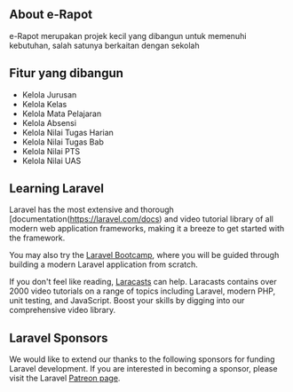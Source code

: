 
## About e-Rapot

e-Rapot merupakan projek kecil yang dibangun untuk memenuhi kebutuhan, salah satunya berkaitan dengan sekolah

## Fitur yang dibangun
- Kelola Jurusan
- Kelola Kelas
- Kelola Mata Pelajaran
- Kelola Absensi
- Kelola Nilai Tugas Harian
- Kelola Nilai Tugas Bab
- Kelola Nilai PTS
- Kelola Nilai UAS

## Learning Laravel

Laravel has the most extensive and thorough [documentation(https://laravel.com/docs) and video tutorial library of all modern web application frameworks, making it a breeze to get started with the framework.

You may also try the [Laravel Bootcamp](https://bootcamp.laravel.com), where you will be guided through building a modern Laravel application from scratch.

If you don't feel like reading, [Laracasts](https://laracasts.com) can help. Laracasts contains over 2000 video tutorials on a range of topics including Laravel, modern PHP, unit testing, and JavaScript. Boost your skills by digging into our comprehensive video library.

## Laravel Sponsors

We would like to extend our thanks to the following sponsors for funding Laravel development. If you are interested in becoming a sponsor, please visit the Laravel [Patreon page](https://patreon.com/taylorotwell).

### Pembuat Aplikasi e-Rapot

- **[Hasudungan](https://twitter.com/jung_doeng)**
- dkk

## Contributing

Thank you for considering contributing to the Laravel framework! The contribution guide can be found in the [Laravel documentation](https://laravel.com/docs/contributions).
